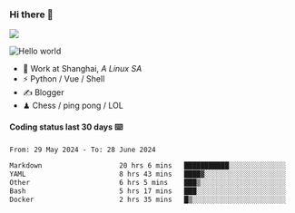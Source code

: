 ### Hi there 👋
![](https://komarev.com/ghpvc/?username=Xuhandsome)


<img src="https://github-readme-stats.vercel.app/api?username=XuHandsome&show_icons=true&theme=merko" alt="Hello world">

<br/>

- 🍻  Work at Shanghai, _A Linux SA_
- ⚡  Python / Vue / Shell
- ✍️  Blogger
- ♟  Chess / ping pong / LOL

#### Coding status last 30 days ⌨️

<!--START_SECTION:waka-->

```txt
From: 29 May 2024 - To: 28 June 2024

Markdown                   20 hrs 6 mins   ███████████░░░░░░░░░░░░░░   44.03 %
YAML                       8 hrs 43 mins   ████▓░░░░░░░░░░░░░░░░░░░░   19.11 %
Other                      6 hrs 5 mins    ███▒░░░░░░░░░░░░░░░░░░░░░   13.33 %
Bash                       5 hrs 17 mins   ███░░░░░░░░░░░░░░░░░░░░░░   11.58 %
Docker                     2 hrs 35 mins   █▒░░░░░░░░░░░░░░░░░░░░░░░   05.68 %
```

<!--END_SECTION:waka-->
